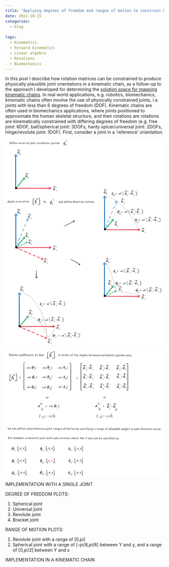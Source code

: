 ```yaml
---
title: "Applying degrees of freedom and ranges of motion to constrain kinematic chains in forward kinematics"
date: 2021-10-15
categories:
  - blog

tags:
  - Kinematics
  - Forward kinematics
  - Linear algebra
  - Rotations
  - Biomechanics
---
```


In this post I describe how rotation matrices can be constrained to produce physically plausible joint orientations in a kinematic chain, as a follow-up to the approach I developed for determining the <a href="https://kevgildea.github.io/blog/Kinematic-Chain-Mapping/" target="_blank">solution space for mapping kinematic chains</a>. In real world applications, e.g. robotics, biomechanics, kinematic chains often involve the use of physically constrained joints, i.e. joints with less than 6 degrees of freedom (DOF). Kinematic chains are often used in biomechanics applications, where joints positioned to approximate the human skeletal structure, and their rotations are rotations are kinematically constrained with differing degrees of freedom (e.g. free joint: 6DOF, ball/spherical joint: 3DOFs, hardy spicer/universal joint: 2DOFs, hinge/revolute joint: 1DOF). First, consider a joint in a 'reference' orientation.

<p align="center">
  <img src="/assets/images/ROM-forward-kinematics/fig1.png" width="1200">
</p>

<p align="center">
  <img src="/assets/images/ROM-forward-kinematics/fig2.png" width="1200">
</p>

IMPLEMENTATION WITH A SINGLE JOINT

DEGREE OF FREEDOM PLOTS:
1. Spherical joint 
2. Universal joint
3. Revolute joint
4. Bracket joint

RANGE OF MOTION PLOTS:
1. Revolute joint with a range of [0,pi]
2. Spherical joint with a range of [-pi/8,pi/8] between Y and y, and a range of [0,pi/2] between Y and x

IMPLEMENTATION IN A KINEMATIC CHAIN







